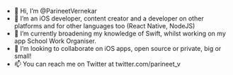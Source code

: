 - 👋 Hi, I’m @ParineetVernekar
- 👀 I’m an iOS developer, content creator and a developer on other platforms and for other languages too (React Native, NodeJS)
- 🌱 I’m currently broadening my knowledge of Swift, whilst working on my app School Work Organiser. 
- 💞️ I’m looking to collaborate on iOS apps, open source or private, big or small!
- 📫 You can reach me on Twitter at twitter.com/parineet_v

<!---
ParineetVernekar/ParineetVernekar is a ✨ special ✨ repository because its `README.md` (this file) appears on your GitHub profile.
You can click the Preview link to take a look at your changes.
--->
